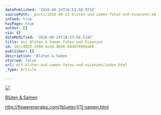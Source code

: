 ```yaml
---
datePublished: '2016-08-24T18:53:58.973Z'
sourcePath: _posts/2016-08-21-bluten-und-samen-fotos-und-essenzen.md
inFeed: true
hasPage: true
author: []
via: {}
dateModified: '2016-08-24T18:53:58.524Z'
title: mit Blüten & Samen Fotos und Essenzen
id: 18cc4053-1994-4a3d-8846-66d078958ab8
publisher: {}
description: 'Blüten & Samen '
starred: false
url: mit-bluten-and-samen-fotos-und-essenzen/index.html
_type: Article

---
```

![](https://the-grid-user-content.s3-us-west-2.amazonaws.com/66acbb4d-11f1-4d60-8ee7-74758483c83f.jpg)

[Blüten & Samen][0]

http://flowerenergies.com/[blueten][1]-samen.html

[0]: http://flowerenergies.com/blueten-samen.html
[1]: http://flowerenergies.com/blueten-samen.html "Blüten & Samen"